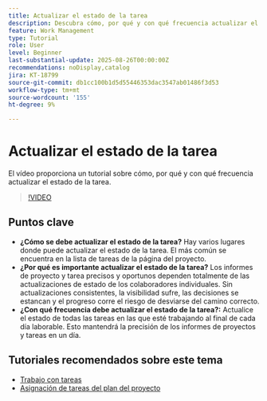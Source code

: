 ```yaml
---
title: Actualizar el estado de la tarea
description: Descubra cómo, por qué y con qué frecuencia actualizar el estado de la tarea.
feature: Work Management
type: Tutorial
role: User
level: Beginner
last-substantial-update: 2025-08-26T00:00:00Z
recommendations: noDisplay,catalog
jira: KT-18799
source-git-commit: db1cc100b1d5d55446353dac3547ab01486f3d53
workflow-type: tm+mt
source-wordcount: '155'
ht-degree: 9%

---
```


# Actualizar el estado de la tarea

El vídeo proporciona un tutorial sobre cómo, por qué y con qué frecuencia actualizar el estado de la tarea.

>[!VIDEO](https://video.tv.adobe.com/v/3471167/?quality=12&learn=on&enablevpops)

## Puntos clave

* **¿Cómo se debe actualizar el estado de la tarea?** Hay varios lugares donde puede actualizar el estado de la tarea. El más común se encuentra en la lista de tareas de la página del proyecto.
* **¿Por qué es importante actualizar el estado de la tarea?** Los informes de proyecto y tarea precisos y oportunos dependen totalmente de las actualizaciones de estado de los colaboradores individuales. Sin actualizaciones consistentes, la visibilidad sufre, las decisiones se estancan y el progreso corre el riesgo de desviarse del camino correcto.
* **¿Con qué frecuencia debe actualizar el estado de la tarea?:** Actualice el estado de todas las tareas en las que esté trabajando al final de cada día laborable. Esto mantendrá la precisión de los informes de proyectos y tareas en un día.


## Tutoriales recomendados sobre este tema

* [Trabajo con tareas](/help/manage-work/tasks/work-with-tasks.md)
* [Asignación de tareas del plan del proyecto](/help/manage-work/tasks/assign-tasks-from-the-project-plan.md)
